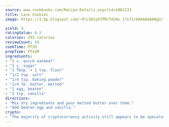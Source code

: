 ```yaml
---
source: www.cookbooks.com/Recipe-Details.aspx?id=1002133
title: Lace Cookies
image: https://1.bp.blogspot.com/-PcL5DzyK3TM/YA2Hv_17v7I/AAAAAAAABgU/fyHeesSth_IZW9mL5lk6GxJO8cW8ksrGACLcBGAsYHQ/s320/12.png

yield: 4
ratingValue: 4.1
calories: 293 calories
reviewCount: 19
cookTime: PT2H
prepTime: PT42M
ingredients:
- "1 c. quick oatmeal"
- "1 c. sugar"
- "1 Tbsp. + 1 tsp. flour"
- "1/2 tsp. salt"
- "1/4 tsp. baking powder"
- "1/4 lb. butter, melted"
- "1 egg, beaten"
- "2 tsp. vanilla"
directions:
- "Mix dry ingredients and pour melted butter over them."
- "Add beaten egg and vanilla."
crypto:
- "The majority of cryptocurrency activity still appears to be speculative."
---
```

